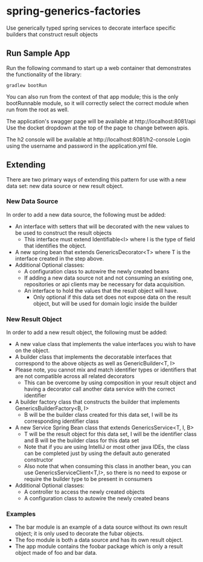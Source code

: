 # spring-generics-factories
Use generically typed spring services to decorate interface specific builders that construct result objects

## Run Sample App

Run the following command to start up a web container that demonstrates the functionality of the library:

```
gradlew bootRun
```

You can also run from the context of that app module; this is the only bootRunnable module, so it will correctly 
select the correct module when run from the root as well.

The application's swagger page will be available at http://localhost:8081/api 
Use the docket dropdown at the top of the page to change between apis.

The h2 console will be available at http://localhost:8081/h2-console 
Login using the username and password in the application.yml file.

## Extending

There are two primary ways of extending this pattern for use with a new data set: new data source or new result object.

### New Data Source

In order to add a new data source, the following must be added:

- An interface with setters that will be decorated with the new values to be used to construct the result objects
  - This interface must extend Identifiable\<I> where I is the type of field that identifies the object.
- A new spring bean that extends GenericsDecorator\<T> where T is the interface created in the step above.
- Additional Optional classes:
  - A configuration class to autowire the newly created beans
  - If adding a new data source not and not consuming an existing one, repositories or api clients may be necessary for data acquisition.
  - An interface to hold the values that the result object will have.
      - Only optional if this data set does not expose data on the result object, but will be used for domain logic inside the builder

### New Result Object

In order to add a new result object, the following must be added:

- A new value class that implements the value interfaces you wish to have on the object.
- A builder class that implements the decoratable interfaces that correspond to the above objects as well as GenericBuilder\<T, I>
- Please note, you cannot mix and match identifier types or identifiers that are not compatible across all related decorators
    - This can be overcome by using composition in your result object and having a decorator call another data service with the correct identifier
- A builder factory class that constructs the builder that implements GenericsBuilderFactory\<B, I>
  - B will be the builder class created for this data set, I will be its corresponding identifier class
- A new Service Spring Bean class that extends GenericsService\<T, I, B>
  - T will be the result object for this data set, I will be the identifier class and B will be the builder class for this data set
  - Note that if you are using IntelliJ or most other java IDEs, the class can be completed just by using the default auto generated constructor
  - Also note that when consuming this class in another bean, you can use GenericsServiceClient\<T,I>, so there is no need 
  to expose or require the builder type to be present in consumers
- Additional Optional classes:
  - A controller to access the newly created objects
  - A configuration class to autowire the newly created beans

### Examples

- The bar module is an example of a data source without its own result object; it is only used to decorate the fubar objects.
- The foo module is both a data source and has its own result object.
- The app module contains the foobar package which is only a result object made of foo and bar data.
